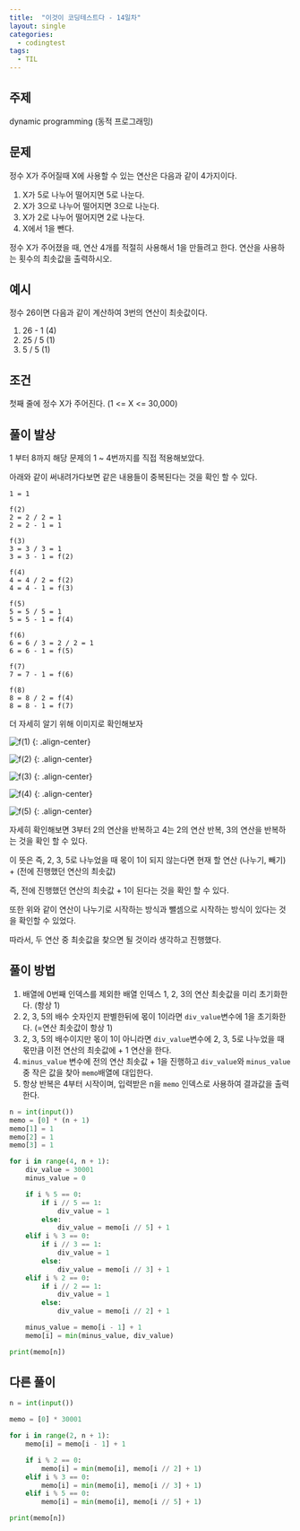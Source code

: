 ```yaml
---
title:  "이것이 코딩테스트다 - 14일차"
layout: single
categories:
  - codingtest
tags:
  - TIL
---
```


## 주제
dynamic programming (동적 프로그래밍)


## 문제
정수 X가 주어질때 X에 사용할 수 있는 연산은 다음과 같이 4가지이다.

1. X가 5로 나누어 떨어지면 5로 나눈다.
2. X가 3으로 나누어 떨어지면 3으로 나눈다.
3. X가 2로 나누어 떨어지면 2로 나눈다.
4. X에서 1을 뺀다.

정수 X가 주어졌을 때, 연산 4개를 적절히 사용해서 1을 만들려고 한다. 연산을 사용하는 횟수의 최솟값을 출력하시오.

## 예시
정수 26이면 다음과 같이 계산하여 3번의 연산이 최솟값이다.

1. 26 - 1 (4)
2. 25 / 5 (1)
3. 5 / 5 (1)

## 조건
첫째 줄에 정수 X가 주어진다. (1 <= X <= 30,000)

## 풀이 발상
1 부터 8까지 해당 문제의 1 ~ 4번까지를 직접 적용해보았다.

아래와 같이 써내려가다보면 같은 내용들이 중복된다는 것을 확인 할 수 있다.

```
1 = 1

f(2)
2 = 2 / 2 = 1
2 = 2 - 1 = 1

f(3)
3 = 3 / 3 = 1
3 = 3 - 1 = f(2)

f(4)
4 = 4 / 2 = f(2)
4 = 4 - 1 = f(3)

f(5)
5 = 5 / 5 = 1
5 = 5 - 1 = f(4)

f(6)
6 = 6 / 3 = 2 / 2 = 1
6 = 6 - 1 = f(5)

f(7)
7 = 7 - 1 = f(6)

f(8)
8 = 8 / 2 = f(4)
8 = 8 - 1 = f(7)
```

더 자세히 알기 위해 이미지로 확인해보자

![f(1)](https://github.com/user-attachments/assets/77f8a2e2-65d4-483a-9903-b11d9626347f)
{: .align-center}

![f(2)](https://github.com/user-attachments/assets/8ed7c2f2-19cb-4f53-ae2b-26d4efbfc786)
{: .align-center}

![f(3)](https://github.com/user-attachments/assets/74a9f931-c0f6-45f1-a344-452312568da5)
{: .align-center}

![f(4)](https://github.com/user-attachments/assets/8adbed56-c8a4-4974-b420-d285a5d5b638)
{: .align-center}

![f(5)](https://github.com/user-attachments/assets/11dcbc7b-e20b-4c36-b56c-7da89eed7196)
{: .align-center}

자세히 확인해보면 3부터 2의 연산을 반복하고 4는 2의 연산 반복, 3의 연산을 반복하는 것을 확인 할 수 있다.

이 뜻은 즉, 2, 3, 5로 나누었을 때 몫이 1이 되지 않는다면 현재 할 연산 (나누기, 빼기) + (전에 진행했던 연산의 최솟값)

즉, 전에 진행했던 연산의 최솟값 + 1이 된다는 것을 확인 할 수 있다.

또한 위와 같이 연산이 나누기로 시작하는 방식과 뺄셈으로 시작하는 방식이 있다는 것을 확인할 수 있었다.

따라서, 두 연산 중 최솟값을 찾으면 될 것이라 생각하고 진행했다.

## 풀이 방법
1. 배열에 0번째 인덱스를 제외한 배열 인덱스 1, 2, 3의 연산 최솟값을 미리 초기화한다. (항상 1)
2. 2, 3, 5의 배수 숫자인지 판별한뒤에 몫이 1이라면 `div_value`변수에 1을 초기화한다. (=연산 최솟값이 항상 1)
3. 2, 3, 5의 배수이지만 몫이 1이 아니라면 `div_value`변수에 2, 3, 5로 나누었을 때 몫만큼 이전 연산의 최솟값에 + 1 연산을 한다.
4. `minus_value` 변수에 전의 연산 최솟값 + 1을 진행하고 `div_value`와 `minus_value` 중 작은 값을 찾아 `memo`배열에 대입한다.
5. 항상 반복은 4부터 시작이며, 입력받은 n을 `memo` 인덱스로 사용하여 결과값을 출력한다.

```python
n = int(input())
memo = [0] * (n + 1)
memo[1] = 1
memo[2] = 1
memo[3] = 1

for i in range(4, n + 1):
    div_value = 30001
    minus_value = 0

    if i % 5 == 0:
        if i // 5 == 1:
            div_value = 1
        else:
            div_value = memo[i // 5] + 1
    elif i % 3 == 0:
        if i // 3 == 1:
            div_value = 1
        else:
            div_value = memo[i // 3] + 1
    elif i % 2 == 0:
        if i // 2 == 1:
            div_value = 1
        else:
            div_value = memo[i // 2] + 1

    minus_value = memo[i - 1] + 1
    memo[i] = min(minus_value, div_value)

print(memo[n])
```

## 다른 풀이


```python
n = int(input())

memo = [0] * 30001

for i in range(2, n + 1):
    memo[i] = memo[i - 1] + 1

    if i % 2 == 0:
        memo[i] = min(memo[i], memo[i // 2] + 1)
    elif i % 3 == 0:
        memo[i] = min(memo[i], memo[i // 3] + 1)
    elif i % 5 == 0:
        memo[i] = min(memo[i], memo[i // 5] + 1)

print(memo[n])
```











